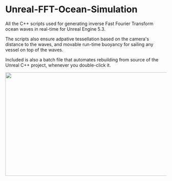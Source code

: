 # Unreal-FFT-Ocean-Simulation
All the C++ scripts used for generating inverse Fast Fourier Transform ocean waves in real-time for Unreal Engine 5.3.

The scripts also ensure adpative tessellation based on the camera's distance to the waves, and movable run-time buoyancy for sailing any vessel on top of the waves. 

Included is also a batch file that automates rebuilding from source of the Unreal C++ project, whenever you double-click it.

<img src="https://github.com/user-attachments/assets/e9d852c5-2898-43fa-8360-3d5a6b6b4bde" width="852" height="324"/>
